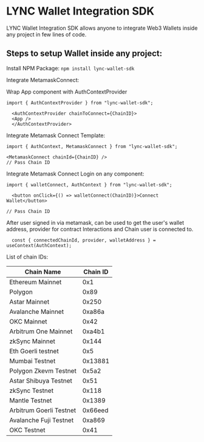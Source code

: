 # LYNC Wallet Integration SDK
LYNC Wallet Integration SDK allows anyone to integrate Web3 Wallets inside any project in few lines of code.

## Steps to setup Wallet inside any project:

Install NPM Package: `npm install lync-wallet-sdk`

Integrate MetamaskConnect:


Wrap App component with AuthContextProvider

```
import { AuthContextProvider } from "lync-wallet-sdk";

  <AuthContextProvider chainToConnect={ChainID}>
  <App />
  </AuthContextProvider>
```
Integrate Metamask Connect Template:

```
import { AuthContext, MetamaskConnect } from "lync-wallet-sdk";

<MetamaskConnect chainId={ChainID} />
// Pass Chain ID

```
Integrate Metamask Connect Login on any component:
```
import { walletConnect, AuthContext } from "lync-wallet-sdk";

  <button onClick={() => walletConnect(ChainID)}>Connect Wallet</button> 

// Pass Chain ID
```

After user signed in via metamask, can be used to get the user's wallet address, provider for contract Interactions and Chain user is connected to.

```
  const { connectedChainId, provider, walletAddress } = useContext(AuthContext);
```

List of chain IDs:

| **Chain Name**| **Chain ID** |
|----------|-----|
| Ethereum Mainnet | 0x1  |
| Polygon    | 0x89  |
| Astar Mainnet  | 0x250  |
| Avalanche Mainnet | 0xa86a  |
| OKC Mainnet | 0x42  |
| Arbitrum One Mainnet | 0xa4b1  |
| zkSync Mainnet | 0x144  |
| Eth Goerli testnet | 0x5  |
| Mumbai Testnet | 0x13881  |
| Polygon Zkevm Testnet | 0x5a2  |
| Astar Shibuya Testnet | 0x51  |
| zkSync Testnet | 0x118  |
| Mantle Testnet | 0x1389  |
| Arbitrum Goerli Testnet | 0x66eed  |
| Avalanche Fuji Testnet | 0xa869  |
| OKC Testnet | 0x41  |
